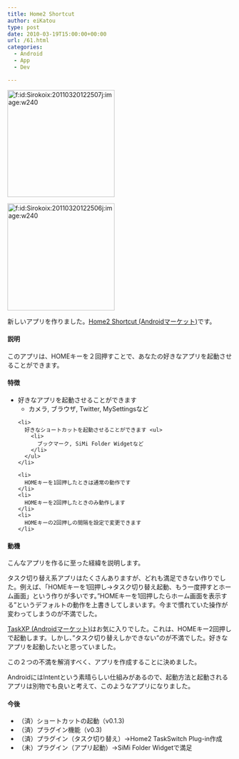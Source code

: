 ```yaml
---
title: Home2 Shortcut
author: eiKatou
type: post
date: 2010-03-19T15:00:00+00:00
url: /61.html
categories:
  - Android
  - App
  - Dev

---
```

<div class="section">
  <p>
    <a href="http://f.hatena.ne.jp/Sirokoix/20110320122507" class="hatena-fotolife" target="_blank"><img src="http://cdn-ak.f.st-hatena.com/images/fotolife/S/Sirokoix/20110320/20110320122507.jpg" alt="f:id:Sirokoix:20110320122507j:image:w240" title="f:id:Sirokoix:20110320122507j:image:w240" class="hatena-fotolife" width="240" /></a>
  </p>
  
  <p>
    <a href="http://f.hatena.ne.jp/Sirokoix/20110320122506" class="hatena-fotolife" target="_blank"><img src="http://cdn-ak.f.st-hatena.com/images/fotolife/S/Sirokoix/20110320/20110320122506.jpg" alt="f:id:Sirokoix:20110320122506j:image:w240" title="f:id:Sirokoix:20110320122506j:image:w240" class="hatena-fotolife" width="240" /></a>
  </p>
  
  <p>
    新しいアプリを作りました。<a href="https://market.android.com/details?id=com.eikatou0.appspot.home2shortcut&#038;feature=search_result" target="_blank">Home2 Shortcut (Androidマーケット)</a>です。
  </p>
  
  <h4>
    説明
  </h4>
  
  <p>
    このアプリは、HOMEキーを２回押すことで、あなたの好きなアプリを起動させることができます。
  </p>
  
  <h4>
    特徴
  </h4>
  
  <ul>
    <li>
      好きなアプリを起動させることができます <ul>
        <li>
          カメラ, ブラウザ, Twitter, MySettingsなど
        </li>
      </ul>
    </li>
    
    <li>
      好きなショートカットを起動させることができます <ul>
        <li>
          ブックマーク, SiMi Folder Widgetなど
        </li>
      </ul>
    </li>
    
    <li>
      HOMEキーを1回押したときは通常の動作です
    </li>
    <li>
      HOMEキーを2回押したときのみ動作します
    </li>
    <li>
      HOMEキーの2回押しの間隔を設定で変更できます
    </li>
  </ul>
  
  <h4>
    動機
  </h4>
  
  <p>
    こんなアプリを作るに至った経緯を説明します。
  </p>
  
  <p>
    タスク切り替え系アプリはたくさんありますが、どれも満足できない作りでした。例えば、「HOMEキーを1回押し→タスク切り替え起動、もう一度押すとホーム画面」という作りが多いです。&#8221;HOMEキーを1回押したらホーム画面を表示する&#8221;というデフォルトの動作を上書きしてしまいます。今まで慣れていた操作が変わってしまうのが不満でした。
  </p>
  
  <p>
    <a href="https://market.android.com/details?id=com.loong.taskxp&#038;feature=search_result" target="_blank">TaskXP (Androidマーケット)</a>はお気に入りでした。これは、HOMEキー2回押しで起動します。しかし、&#8221;タスク切り替えしかできない&#8221;のが不満でした。好きなアプリを起動したいと思っていました。
  </p>
  
  <p>
    この２つの不満を解消すべく、アプリを作成することに決めました。
  </p>
  
  <p>
    AndroidにはIntentという素晴らしい仕組みがあるので、起動方法と起動されるアプリは別物でも良いと考えて、このようなアプリになりました。
  </p>
  
  <h4>
    今後
  </h4>
  
  <ul>
    <li>
      （済）ショートカットの起動（v0.1.3)
    </li>
    <li>
      （済）プラグイン機能（v0.3)
    </li>
    <li>
      （済）プラグイン（タスク切り替え）→Home2 TaskSwitch Plug-in作成
    </li>
    <li>
      （未）プラグイン（アプリ起動）→SiMi Folder Widgetで満足
    </li>
  </ul>
</div>
